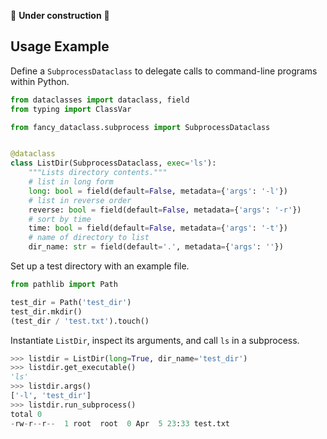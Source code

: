 <style>
.md-sidebar--secondary {
    display: none !important;
}

.md-main__inner .md-content {
    max-width: 45rem;
}
</style>

🚧 **Under construction** 🚧

## Usage Example

Define a `SubprocessDataclass` to delegate calls to command-line programs within Python.

```python
from dataclasses import dataclass, field
from typing import ClassVar

from fancy_dataclass.subprocess import SubprocessDataclass


@dataclass
class ListDir(SubprocessDataclass, exec='ls'):
    """Lists directory contents."""
    # list in long form
    long: bool = field(default=False, metadata={'args': '-l'})
    # list in reverse order
    reverse: bool = field(default=False, metadata={'args': '-r'})
    # sort by time
    time: bool = field(default=False, metadata={'args': '-t'})
    # name of directory to list
    dir_name: str = field(default='.', metadata={'args': ''})
```

Set up a test directory with an example file.

```python
from pathlib import Path

test_dir = Path('test_dir')
test_dir.mkdir()
(test_dir / 'test.txt').touch()
```

Instantiate `ListDir`, inspect its arguments, and call `ls` in a subprocess.

```python
>>> listdir = ListDir(long=True, dir_name='test_dir')
>>> listdir.get_executable()
'ls'
>>> listdir.args()
['-l', 'test_dir']
>>> listdir.run_subprocess()
total 0
-rw-r--r--  1 root  root  0 Apr  5 23:33 test.txt
```
